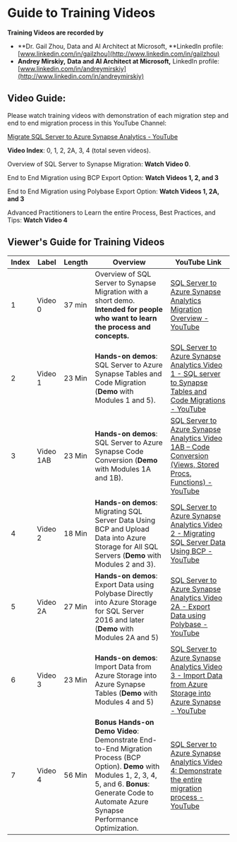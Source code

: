 # **Guide to Training Videos** 

**Training Videos are recorded by**

- **Dr. Gail Zhou, Data and AI Architect at Microsoft, **LinkedIn profile: [www.linkedin.com/in/gailzhou](http://www.linkedin.com/in/gailzhou)
- **Andrey Mirskiy,** **Data and AI Architect at Microsoft,** LinkedIn profile: [www.linkedin.com/in/andreymirskiy](http://www.linkedin.com/in/andreymirskiy)



## **Video Guide:** 

Please watch training videos with demonstration of each migration step and end to end migration process in this YouTube Channel: 

[Migrate SQL Server to Azure Synapse Analytics - YouTube](https://www.youtube.com/playlist?list=PLTPqkIPx9Hx8QJnYh45aewA_60Kw3x1Ia)

**Video Index**: 0, 1, 2, 2A, 3, 4 (total seven videos).

Overview of SQL Server to Synapse Migration: **Watch Video 0**. 

End to End Migration using BCP Export Option: **Watch Videos 1, 2, and 3**

End to End Migration using Polybase Export Option: **Watch Videos 1, 2A, and 3** 

Advanced Practitioners to Learn the entire Process, Best Practices, and Tips: **Watch Video 4** 

## **Viewer's Guide for Training Videos**

| **Index** | **Label** | **Length** | **Overview**                                                 | **YouTube Link**                                             |
| --------- | --------- | ---------- | ------------------------------------------------------------ | ------------------------------------------------------------ |
| 1         | Video 0   | 37 min     | Overview of SQL Server to Synapse Migration with a short demo. **Intended for people who want to learn the process and concepts.** | [SQL Server to Azure Synapse Analytics Migration Overview - YouTube](https://www.youtube.com/watch?v=VEuwoxmzciM&list=PLTPqkIPx9Hx8QJnYh45aewA_60Kw3x1Ia&index=1) |
| 2         | Video 1   | 23 Min     | **Hands-on demos**: SQL Server to Azure Synapse Tables and Code  Migration (**Demo** with Modules 1 and 5). | [SQL Server to Azure Synapse Analytics Video 1 - SQL server to Synapse Tables and Code Migrations - YouTube](https://www.youtube.com/watch?v=YmxHVouAUwM&list=PLTPqkIPx9Hx8QJnYh45aewA_60Kw3x1Ia&index=2) |
| 3         | Video 1AB | 23 Min     | **Hands-on demos**: SQL Server to Azure Synapse Code Conversion (**Demo** with Modules 1A and 1B). | [SQL Server to Azure Synapse Analytics Video 1AB – Code Conversion (Views, Stored Procs, Functions) - YouTube](https://www.youtube.com/watch?v=cDqm5cwLoHU&list=PLTPqkIPx9Hx8QJnYh45aewA_60Kw3x1Ia&index=4) |
| 4         | Video 2   | 18 Min     | **Hands-on demos**: Migrating SQL Server Data Using BCP and Upload Data  into Azure Storage for All SQL Servers  (**Demo** with Modules 2 and 3). | [SQL Server to Azure Synapse Analytics Video 2 - Migrating SQL Server Data Using BCP - YouTube](https://www.youtube.com/watch?v=wY-dY2FcgFY&list=PLTPqkIPx9Hx8QJnYh45aewA_60Kw3x1Ia&index=3) |
| 5         | Video 2A  | 27 Min     | **Hands-on demos**: Export Data using Polybase Directly into Azure  Storage for SQL Server 2016 and later (**Demo** with Modules 2A and 5) | [SQL Server to Azure Synapse Analytics Video 2A - Export Data using Polybase - YouTube](https://www.youtube.com/watch?v=LrrWMjBFn_E&list=PLTPqkIPx9Hx8QJnYh45aewA_60Kw3x1Ia&index=4) |
| 6         | Video 3   | 23 Min     | **Hands-on demos**: Import Data from Azure Storage into Azure Synapse  Tables (**Demo** with Modules 4 and 5) | [SQL Server to Azure Synapse Analytics Video 3 - Import Data from Azure Storage into Azure Synapse - YouTube](https://www.youtube.com/watch?v=B_KtInNW5QA&list=PLTPqkIPx9Hx8QJnYh45aewA_60Kw3x1Ia&index=5) |
| 7         | Video 4   | 56 Min     | **Bonus Hands-on Demo Video**: Demonstrate End-to-End Migration Process (BCP Option). **Demo** with Modules 1, 2, 3, 4, 5, and 6. **Bonus**: Generate Code to Automate Azure Synapse Performance Optimization. | [SQL Server to Azure Synapse Analytics Video 4: Demonstrate the entire migration process - YouTube](https://www.youtube.com/watch?v=RyCOogKpGpQ&list=PLTPqkIPx9Hx8QJnYh45aewA_60Kw3x1Ia&index=6) |

